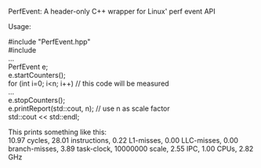 PerfEvent: A header-only C++ wrapper for Linux' perf event API

Usage:

#include "PerfEvent.hpp"  
#include <iostream>  
...  
PerfEvent e;  
e.startCounters();  
for (int i=0; i<n; i++) // this code will be measured  
  ...  
e.stopCounters();  
e.printReport(std::cout, n); // use n as scale factor  
std::cout << std::endl;  

This prints something like this:  
10.97 cycles, 28.01 instructions, 0.22 L1-misses, 0.00 LLC-misses, 0.00 branch-misses, 3.89 task-clock, 10000000 scale, 2.55 IPC, 1.00 CPUs, 2.82 GHz
